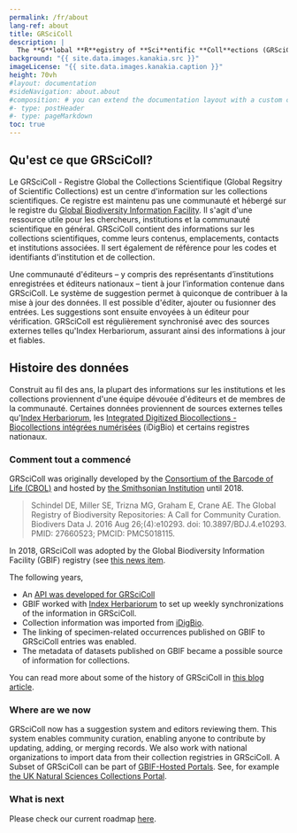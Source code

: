 ```yaml
---
permalink: /fr/about
lang-ref: about
title: GRSciColl
description: |
  The **G**lobal **R**egistry of **Sci**entific **Coll**ections (GRSciColl) is a comprehensive repository of information about scientific collections. It is a community-driven initiative that builds upon prior work by the Consortium of the Barcode of Life (CBOL).
background: "{{ site.data.images.kanakia.src }}"
imageLicense: "{{ site.data.images.kanakia.caption }}"
height: 70vh
#layout: documentation
#sideNavigation: about.about
#composition: # you can extend the documentation layout with a custom composition
#- type: postHeader
#- type: pageMarkdown
toc: true
---
```


## Qu'est ce que GRSciColl?

Le GRSciColl - Registre Global the Collections Scientifique (Global Regsitry of Scientific Collections) est un centre d'information sur les collections scientifiques. Ce registre est maintenu pas une communauté et hébergé sur le registre du [Global Biodiversity Information Facility](https://www.gbif.org/). Il s'agit d'une ressource utile pour les chercheurs, institutions et la communauté scientifique en général. GRSciColl contient des informations sur les collections scientifiques, comme leurs contenus, emplacements, contacts et institutions associées. Il sert également de référence pour les codes et identifiants d'institution et de collection.

Une communauté d'éditeurs – y compris des représentants d’institutions enregistrées et éditeurs nationaux – tient à jour l’information contenue dans GRSciColl. Le système de suggestion permet à quiconque de contribuer à la mise à jour des données. Il est possible d'éditer, ajouter ou fusionner des entrées. Les suggestions sont ensuite envoyées à un éditeur pour vérification. GRSciColl est régulièrement synchronisé avec des sources externes telles qu'Index Herbariorum, assurant ainsi des informations à jour et fiables.


## Histoire des données

Construit au fil des ans, la plupart des informations sur les institutions et les collections proviennent d'une équipe dévouée d'éditeurs et de membres de la communauté. Certaines données proviennent de sources externes telles qu'[Index Herbariorum](https://sweetgum.nybg.org/science/ih/), les [Integrated Digitized Biocollections - Biocollections intégrées numérisées](https://www.idigbio.org/) (iDigBio) et certains registres nationaux.

### Comment tout a commencé

GRSciColl was originally developed by the [Consortium of the Barcode of Life (CBOL)](https://www.gbif.org/participant/287) and hosted by [the Smithsonian Institution](https://www.si.edu) until 2018.

> Schindel DE, Miller SE, Trizna MG, Graham E, Crane AE. The Global Registry of Biodiversity Repositories: A Call for Community Curation. Biodivers Data J. 2016 Aug 26;(4):e10293. doi: 10.3897/BDJ.4.e10293. PMID: 27660523; PMCID: PMC5018115.

In 2018, GRSciColl was adopted by the Global Biodiversity Information Facility (GBIF) registry (see [this news item](https://www.gbif.org/news/5kyAslpqTVxYqZTwYn1cub/gbif-provides-new-home-for-the-global-registry-of-scientific-collections).

The following years,
* An [API was developed for GRSciColl](/api)
* GBIF worked with [Index Herbariorum](https://sweetgum.nybg.org/science/ih/) to set up weekly synchronizations of the information in GRSciColl.
* Collection information was imported from [iDigBio](https://www.idigbio.org).
* The linking of specimen-related occurrences published on GBIF to GRSciColl entries was enabled.
* The metadata of datasets published on GBIF became a possible source of information for collections.

You can read more about some of the history of GRSciColl in [this blog article](https://data-blog.gbif.org/post/grscicoll-2021/).

### Where are we now

GRSciColl now has a suggestion system and editors reviewing them. This system enables community curation, enabling anyone to contribute by updating, adding, or merging records. We also work with national organizations to import data from their collection registries in GRSciColl. A Subset of GRSciColl can be part of [GBIF-Hosted Portals](https://www.gbif.org/hosted-portals). See, for example [the UK Natural Sciences Collections Portal](https://data.dissco-uk.org).

### What is next

Please check our current roadmap [here](https://github.com/gbif/registry/blob/dev/roadmap-grscicoll.md).
